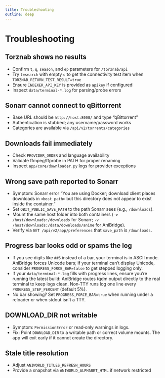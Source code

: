 ```yaml
---
title: Troubleshooting
outline: deep
---
```


# Troubleshooting

## Torznab shows no results

- Confirm `t`, `q`, `season`, and `ep` parameters for `/torznab/api`
- Try `t=search` with empty `q` to get the connectivity test item when `TORZNAB_RETURN_TEST_RESULT=true`
- Ensure `INDEXER_API_KEY` is provided as `apikey` if configured
- Inspect `data/terminal-*.log` for parsing/probe errors

## Sonarr cannot connect to qBittorrent

- Base URL should be `http://host:8000/` and type “qBittorrent”
- Authentication is stubbed; any username/password works
- Categories are available via `/api/v2/torrents/categories`

## Downloads fail immediately

- Check `PROVIDER_ORDER` and language availability
- Validate ffmpeg/ffprobe in PATH for proper renaming
- Inspect `app/core/downloader.py` logs for provider exceptions

## Wrong save path reported to Sonarr

- Symptom: Sonarr error “You are using Docker; download client places downloads in `<host path>` but this directory does not appear to exist inside the container.”
- Set `QBIT_PUBLIC_SAVE_PATH` to the path Sonarr sees (e.g., `/downloads`).
- Mount the same host folder into both containers (`-v /host/downloads:/downloads` for Sonarr; `-v /host/downloads:/data/downloads/anime` for AniBridge).
- Verify via `GET /api/v2/app/preferences` that `save_path` is `/downloads`.

## Progress bar looks odd or spams the log

- If you see digits like `##6` instead of a bar, your terminal is in ASCII mode. AniBridge forces Unicode bars; if your terminal can’t display Unicode, consider `PROGRESS_FORCE_BAR=false` to get stepped logging only.
- If your `data/terminal-*.log` fills with progress lines, ensure you’re running the latest build: AniBridge routes tqdm output directly to the real terminal to keep logs clean. Non‑TTY runs log one line every `PROGRESS_STEP_PERCENT` (default 5%).
- No bar showing? Set `PROGRESS_FORCE_BAR=true` when running under a reloader or when stdout isn’t a TTY.

## DOWNLOAD_DIR not writable

- Symptom: `PermissionError` or read‑only warnings in logs.
- Fix: Point `DOWNLOAD_DIR` to a writable path or correct volume mounts. The app will exit early if it cannot create the directory.

## Stale title resolution

- Adjust `ANIWORLD_TITLES_REFRESH_HOURS`
- Provide a snapshot via `ANIWORLD_ALPHABET_HTML` if network restricted
